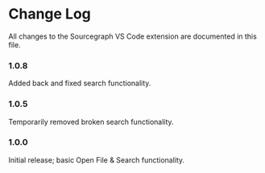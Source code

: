 # Change Log

All changes to the Sourcegraph VS Code extension are documented in this file.

### 1.0.8

Added back and fixed search functionality.

### 1.0.5

Temporarily removed broken search functionality.

### 1.0.0

Initial release; basic Open File & Search functionality.

